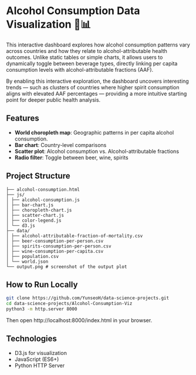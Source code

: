 # Alcohol Consumption Data Visualization 🥂📊

This interactive dashboard explores how alcohol consumption patterns vary across countries and how they relate to alcohol-attributable health outcomes. Unlike static tables or simple charts, it allows users to dynamically toggle between beverage types, directly linking per capita consumption levels with alcohol-attributable fractions (AAF).

By enabling this interactive exploration, the dashboard uncovers interesting trends — such as clusters of countries where higher spirit consumption aligns with elevated AAF percentages — providing a more intuitive starting point for deeper public health analysis.

## Features
-  **World choropleth map**: Geographic patterns in per capita alcohol consumption.
-  **Bar chart**: Country-level comparisons
-  **Scatter plot**: Alcohol consumption vs. Alcohol-attributable fractions
-  **Radio filter**: Toggle between beer, wine, spirits

##  Project Structure
```
├── alcohol-consumption.html
├── js/
│ ├── alcohol-consumption.js
│ ├── bar-chart.js
│ ├── choropleth-chart.js
│ ├── scatter-chart.js
│ ├── color-legend.js
│ └── d3.js
├── data/
│ ├── alcohol-attributable-fraction-of-mortality.csv
│ ├── beer-consumption-per-person.csv
│ ├── spirits-consumption-per-person.csv
│ ├── wine-consumption-per-capita.csv
│ ├── population.csv
│ └── world.json
└── output.png # screenshot of the output plot
```

##  How to Run Locally
```bash
git clone https://github.com/YunseoH/data-science-projects.git
cd data-science-projects/Alcohol-Consumption-Viz
python3 -m http.server 8000
```
Then open http://localhost:8000/index.html in your browser.

## Technologies

- D3.js for visualization
- JavaScript (ES6+)
- Python HTTP Server
